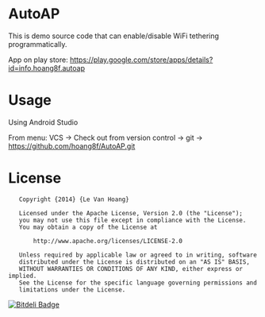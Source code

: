 AutoAP
======
This is demo source code that can enable/disable WiFi tethering programmatically.

App on play store:
https://play.google.com/store/apps/details?id=info.hoang8f.autoap

Usage
=====
Using Android Studio

From menu: VCS -> Check out from version control -> git -> https://github.com/hoang8f/AutoAP.git

License
=======
       Copyright {2014} {Le Van Hoang}
    
       Licensed under the Apache License, Version 2.0 (the "License");
       you may not use this file except in compliance with the License.
       You may obtain a copy of the License at
    
           http://www.apache.org/licenses/LICENSE-2.0
    
       Unless required by applicable law or agreed to in writing, software
       distributed under the License is distributed on an "AS IS" BASIS,
       WITHOUT WARRANTIES OR CONDITIONS OF ANY KIND, either express or implied.
       See the License for the specific language governing permissions and
       limitations under the License.


[![Bitdeli Badge](https://d2weczhvl823v0.cloudfront.net/hoang8f/autoap/trend.png)](https://bitdeli.com/free "Bitdeli Badge")

